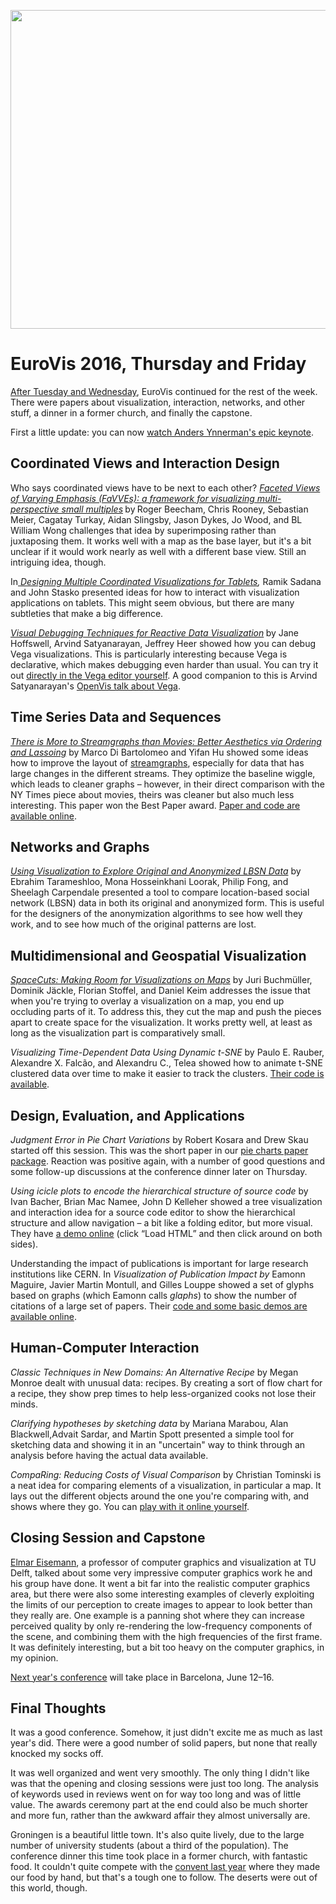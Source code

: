 <p align="center"><img src="https://media.eagereyes.org/wp-content/uploads/2016/06/DSCF2799.jpg" width="825" height="510" /></p>

# EuroVis 2016, Thursday and Friday

<a href="/blog/2016/eurovis-2016-tuesday-and-wednesday">After Tuesday and Wednesday</a>, EuroVis continued for the rest of the week. There were papers about visualization, interaction, networks, and other stuff, a dinner in a former church, and finally the capstone. 

<b></b>First a little update: you can now <a href="https://vimeo.com/groups/383543/videos/169967499">watch Anders Ynnerman's epic keynote</a>.

## Coordinated Views and Interaction Design

Who says coordinated views have to be next to each other? <a href="http://www.gicentre.net/favves"><i>Faceted Views of Varying Emphasis (FaVVEs): a framework for visualizing multi-perspective small multiples</i></a><b> </b>by<b> </b>Roger Beecham, Chris Rooney, Sebastian Meier, Cagatay Turkay, Aidan Slingsby, Jason Dykes, Jo Wood, and BL William Wong challenges that idea by superimposing rather than juxtaposing them. It works well with a map as the base layer, but it's a bit unclear if it would work nearly as well with a different base view. Still an intriguing idea, though.

<i></i>In<i><a href="http://www.cc.gatech.edu/gvu/ii/touch/"> Designing Multiple Coordinated Visualizations for Tablets</a>,</i> Ramik Sadana and John Stasko presented ideas for how to interact with visualization applications on tablets. This might seem obvious, but there are many subtleties that make a big difference.

<a href="https://idl.cs.washington.edu/papers/vega-debugging"><i>Visual Debugging Techniques for Reactive Data Visualization</i></a><b> </b>by Jane Hoffswell, Arvind Satyanarayan, Jeffrey Heer showed how you can debug Vega visualizations. This is particularly interesting because Vega is declarative, which makes debugging even harder than usual. You can try it out <a href="http://vega.github.io/vega-editor">directly in the Vega editor yourself</a>. A good companion to this is Arvind Satyanarayan's <a href="https://youtu.be/Y8Fp9z-9DWc">OpenVis talk about Vega</a>.

## <b>Time Series Data and Sequences</b>

<i></i><a href="http://yifanhu.net/PUB/StreamGraph.pdf"><i>There is More to Streamgraphs than Movies: Better Aesthetics via Ordering and Lassoing</i></a> by Marco Di Bartolomeo and Yifan Hu showed some ideas how to improve the layout of <a href="http://leebyron.com/streamgraph/">streamgraphs</a>, especially for data that has large changes in the different streams. They optimize the baseline wiggle, which leads to cleaner graphs – however, in their direct comparison with the NY Times piece about movies, theirs was cleaner but also much less interesting. This paper won the Best Paper award. <a href="https://streamgraphs.github.io/index.html">Paper and code are available online</a>.

## <b>Networks and Graphs</b>

<a href="http://innovis.cpsc.ucalgary.ca/Publications/_GSUViz2016"><i>Using Visualization to Explore Original and Anonymized LBSN Data</i></a> by<b> </b>Ebrahim Tarameshloo, Mona Hosseinkhani Loorak, Philip Fong, and Sheelagh Carpendale presented a tool to compare location-based social network (LBSN) data in both its original and anonymized form. This is useful for the designers of the anonymization algorithms to see how well they work, and to see how much of the original patterns are lost.

## <b>Multidimensional and Geospatial Visualization</b>

<a href="https://bib.dbvis.de/publications/details/668"><i>SpaceCuts: Making Room for Visualizations on Maps</i></a> by Juri Buchmüller, Dominik Jäckle, Florian Stoffel, and Daniel Keim addresses the issue that when you're trying to overlay a visualization on a map, you end up occluding parts of it. To address this, they cut the map and push the pieces apart to create space for the visualization. It works pretty well, at least as long as the visualization part is comparatively small.

<i>Visualizing Time-Dependent Data Using Dynamic t-SNE</i> by Paulo E. Rauber, Alexandre X. Falcão, and Alexandru C., Telea showed how to animate t-SNE clustered data over time to make it easier to track the clusters. <a href="https://github.com/paulorauber/thesne">Their code is available</a>.

## <b>Design, Evaluation, and Applications</b>

<i>Judgment Error in Pie Chart Variations</i> by Robert Kosara and Drew Skau started off this session. This was the short paper in our <a href="/papers/a-pair-of-pie-chart-papers">pie charts paper package</a>. Reaction was positive again, with a number of good questions and some follow-up discussions at the conference dinner later on Thursday.

<i>Using icicle plots to encode the hierarchical structure of source code </i>by Ivan Bacher, Brian Mac Namee, John D Kelleher showed a tree visualization and interaction idea for a source code editor to show the hierarchical structure and allow navigation – a bit like a folding editor, but more visual. They have <a href="https://dl.dropboxusercontent.com/spa/96msnpkocwnj21h/p-001/public/index.html">a demo online</a> (click “Load HTML” and then click around on both sides).

Understanding the impact of publications is important for large research institutions like CERN. In<i> Visualization of Publication Impact by </i>Eamonn Maguire, Javier Martin Montull, and Gilles Louppe showed a set of glyphs based on graphs (which Eamonn calls <i>glaphs</i>) to show the number of citations of a large set of papers. Their <a href="http://inspirehep.github.io/impact-graphs/">code and some basic demos are available online</a>.

## <i></i>Human-Computer Interaction

<em>Classic Techniques in New Domains: An Alternative Recipe</em> by Megan Monroe dealt with unusual data: recipes. By creating a sort of flow chart for a recipe, they show prep times to help less-organized cooks not lose their minds.

<em>Clarifying hypotheses by sketching data</em> by Mariana Marabou, Alan Blackwell,Advait Sardar, and Martin Spott presented a simple tool for sketching data and showing it in an "uncertain" way to think through an analysis before having the actual data available.

<em>CompaRing: Reducing Costs of Visual Comparison</em> by Christian Tominski is a neat idea for comparing elements of a visualization, in particular a map. It lays out the different objects around the one you're comparing with, and shows where they go. You can <a href="http://www.informatik.uni-rostock.de/~ct/software/CompaRing/">play with it online yourself</a>.

## Closing Session and Capstone

<a href="http://graphics.tudelft.nl/~eisemann/">Elmar Eisemann</a>, a professor of computer graphics and visualization at TU Delft, talked about some very impressive computer graphics work he and his group have done. It went a bit far into the realistic computer graphics area, but there were also some interesting examples of cleverly exploiting the limits of our perception to create images to appear to look better than they really are. One example is a panning shot where they can increase perceived quality by only re-rendering the low-frequency components of the scene, and combining them with the high frequencies of the first frame. It was definitely interesting, but a bit too heavy on the computer graphics, in my opinion.

<a href="http://eurovis2017.virvig.es">Next year's conference</a> will take place in Barcelona, June 12–16.

## Final Thoughts

It was a good conference. Somehow, it just didn't excite me as much as last year's did. There were a good number of solid papers, but none that really knocked my socks off.

It was well organized and went very smoothly. The only thing I didn't like was that the opening and closing sessions were just too long. The analysis of keywords used in reviews went on for way too long and was of little value. The awards ceremony part at the end could also be much shorter and more fun, rather than the awkward affair they almost universally are.

Groningen is a beautiful little town. It's also quite lively, due to the large number of university students (about a third of the population). The conference dinner this time took place in a former church, with fantastic food. It couldn't quite compete with the <a href="/blog/2015/report-eurovis-2015">convent last year</a> where they made our food by hand, but that's a tough one to follow. The deserts were out of this world, though.
